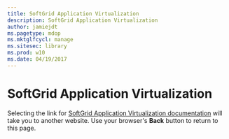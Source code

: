 ```yaml
---
title: SoftGrid Application Virtualization
description: SoftGrid Application Virtualization
author: jamiejdt
ms.pagetype: mdop
ms.mktglfcycl: manage
ms.sitesec: library
ms.prod: w10
ms.date: 04/19/2017
---
```


# SoftGrid Application Virtualization

Selecting the link for [SoftGrid Application Virtualization documentation](https://technet.microsoft.com/library/bb906040.aspx) will take you to another website. Use your browser's **Back** button to return to this page.   